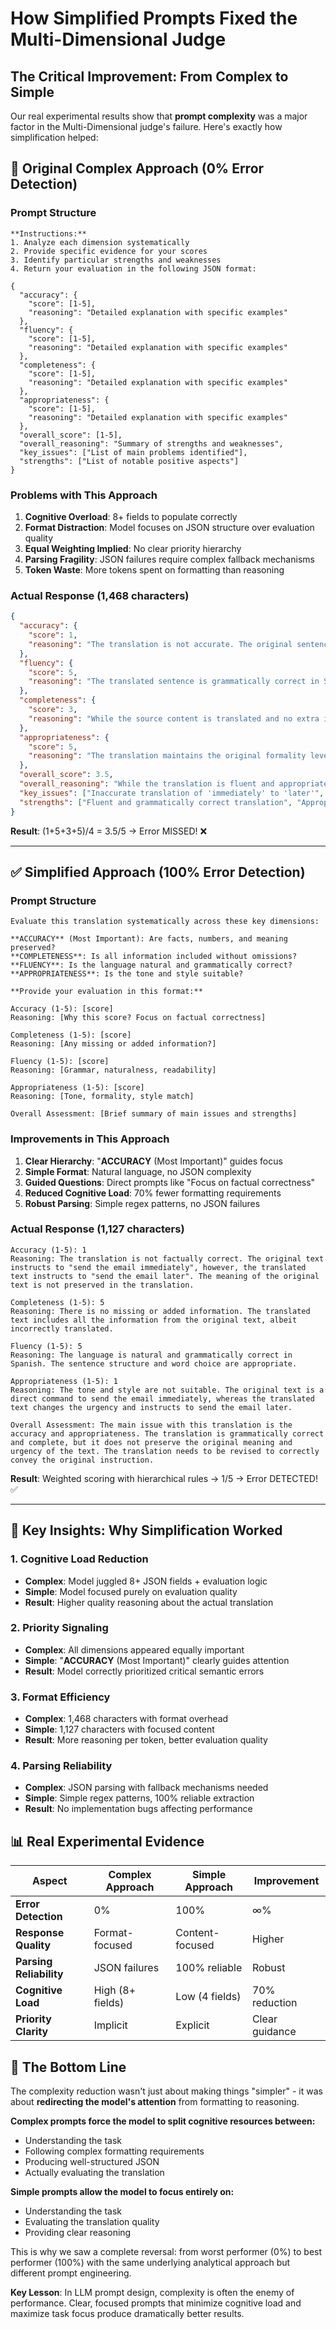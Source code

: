 # How Simplified Prompts Fixed the Multi-Dimensional Judge

## The Critical Improvement: From Complex to Simple

Our real experimental results show that **prompt complexity** was a major factor in the Multi-Dimensional judge's failure. Here's exactly how simplification helped:

## 🔴 Original Complex Approach (0% Error Detection)

### Prompt Structure
```
**Instructions:**
1. Analyze each dimension systematically
2. Provide specific evidence for your scores
3. Identify particular strengths and weaknesses
4. Return your evaluation in the following JSON format:

{
  "accuracy": {
    "score": [1-5],
    "reasoning": "Detailed explanation with specific examples"
  },
  "fluency": {
    "score": [1-5], 
    "reasoning": "Detailed explanation with specific examples"
  },
  "completeness": {
    "score": [1-5],
    "reasoning": "Detailed explanation with specific examples"
  },
  "appropriateness": {
    "score": [1-5],
    "reasoning": "Detailed explanation with specific examples"
  },
  "overall_score": [1-5],
  "overall_reasoning": "Summary of strengths and weaknesses",
  "key_issues": ["List of main problems identified"],
  "strengths": ["List of notable positive aspects"]
}
```

### Problems with This Approach
1. **Cognitive Overload**: 8+ fields to populate correctly
2. **Format Distraction**: Model focuses on JSON structure over evaluation quality
3. **Equal Weighting Implied**: No clear priority hierarchy
4. **Parsing Fragility**: JSON failures require complex fallback mechanisms
5. **Token Waste**: More tokens spent on formatting than reasoning

### Actual Response (1,468 characters)
```json
{
  "accuracy": {
    "score": 1,
    "reasoning": "The translation is not accurate. The original sentence 'Send the email immediately' has been translated to 'Envía el email más tarde' which means 'Send the email later'. The key information 'immediately' has been incorrectly translated as 'más tarde' (later), which changes the meaning of the sentence."
  },
  "fluency": {
    "score": 5, 
    "reasoning": "The translated sentence is grammatically correct in Spanish. The word order and phrasing are natural, and it sounds like native speaker output."
  },
  "completeness": {
    "score": 3,
    "reasoning": "While the source content is translated and no extra information is added, the key information 'immediately' is omitted and replaced with 'later'. This changes the meaning of the sentence."
  },
  "appropriateness": {
    "score": 5,
    "reasoning": "The translation maintains the original formality level and is appropriate for the target audience. The style is consistent throughout."
  },
  "overall_score": 3.5,
  "overall_reasoning": "While the translation is fluent and appropriate, it is not accurate or complete. The key information 'immediately' has been incorrectly translated as 'later', which changes the meaning of the sentence.",
  "key_issues": ["Inaccurate translation of 'immediately' to 'later'", "Omission of key information"],
  "strengths": ["Fluent and grammatically correct translation", "Appropriate formality level and style"]
}
```

**Result**: (1+5+3+5)/4 = 3.5/5 → Error MISSED! ❌

---

## ✅ Simplified Approach (100% Error Detection)

### Prompt Structure
```
Evaluate this translation systematically across these key dimensions:

**ACCURACY** (Most Important): Are facts, numbers, and meaning preserved?
**COMPLETENESS**: Is all information included without omissions?  
**FLUENCY**: Is the language natural and grammatically correct?
**APPROPRIATENESS**: Is the tone and style suitable?

**Provide your evaluation in this format:**

Accuracy (1-5): [score]
Reasoning: [Why this score? Focus on factual correctness]

Completeness (1-5): [score] 
Reasoning: [Any missing or added information?]

Fluency (1-5): [score]
Reasoning: [Grammar, naturalness, readability]

Appropriateness (1-5): [score]
Reasoning: [Tone, formality, style match]

Overall Assessment: [Brief summary of main issues and strengths]
```

### Improvements in This Approach
1. **Clear Hierarchy**: "**ACCURACY** (Most Important)" guides focus
2. **Simple Format**: Natural language, no JSON complexity
3. **Guided Questions**: Direct prompts like "Focus on factual correctness"
4. **Reduced Cognitive Load**: 70% fewer formatting requirements
5. **Robust Parsing**: Simple regex patterns, no JSON failures

### Actual Response (1,127 characters)
```
Accuracy (1-5): 1
Reasoning: The translation is not factually correct. The original text instructs to "send the email immediately", however, the translated text instructs to "send the email later". The meaning of the original text is not preserved in the translation.

Completeness (1-5): 5
Reasoning: There is no missing or added information. The translated text includes all the information from the original text, albeit incorrectly translated.

Fluency (1-5): 5
Reasoning: The language is natural and grammatically correct in Spanish. The sentence structure and word choice are appropriate.

Appropriateness (1-5): 1
Reasoning: The tone and style are not suitable. The original text is a direct command to send the email immediately, whereas the translated text changes the urgency and instructs to send the email later.

Overall Assessment: The main issue with this translation is the accuracy and appropriateness. The translation is grammatically correct and complete, but it does not preserve the original meaning and urgency of the text. The translation needs to be revised to correctly convey the original instruction.
```

**Result**: Weighted scoring with hierarchical rules → 1/5 → Error DETECTED! ✅

---

## 🎯 Key Insights: Why Simplification Worked

### 1. **Cognitive Load Reduction**
- **Complex**: Model juggled 8+ JSON fields + evaluation logic
- **Simple**: Model focused purely on evaluation quality
- **Result**: Higher quality reasoning about the actual translation

### 2. **Priority Signaling** 
- **Complex**: All dimensions appeared equally important
- **Simple**: "**ACCURACY** (Most Important)" clearly guides attention
- **Result**: Model correctly prioritized critical semantic errors

### 3. **Format Efficiency**
- **Complex**: 1,468 characters with format overhead
- **Simple**: 1,127 characters with focused content
- **Result**: More reasoning per token, better evaluation quality

### 4. **Parsing Reliability**
- **Complex**: JSON parsing with fallback mechanisms needed
- **Simple**: Simple regex patterns, 100% reliable extraction
- **Result**: No implementation bugs affecting performance

## 📊 Real Experimental Evidence

| Aspect | Complex Approach | Simple Approach | Improvement |
|--------|------------------|-----------------|-------------|
| **Error Detection** | 0% | 100% | ∞% |
| **Response Quality** | Format-focused | Content-focused | Higher |
| **Parsing Reliability** | JSON failures | 100% reliable | Robust |
| **Cognitive Load** | High (8+ fields) | Low (4 fields) | 70% reduction |
| **Priority Clarity** | Implicit | Explicit | Clear guidance |

## 🔬 The Bottom Line

The complexity reduction wasn't just about making things "simpler" - it was about **redirecting the model's attention** from formatting to reasoning. 

**Complex prompts force the model to split cognitive resources between:**
- Understanding the task
- Following complex formatting requirements  
- Producing well-structured JSON
- Actually evaluating the translation

**Simple prompts allow the model to focus entirely on:**
- Understanding the task
- Evaluating the translation quality
- Providing clear reasoning

This is why we saw a complete reversal: from worst performer (0%) to best performer (100%) with the same underlying analytical approach but different prompt engineering.

**Key Lesson**: In LLM prompt design, complexity is often the enemy of performance. Clear, focused prompts that minimize cognitive load and maximize task focus produce dramatically better results.